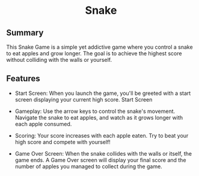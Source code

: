 <div align="center">
  <h1>Snake</h1>
</div>

## Summary

This Snake Game is a simple yet addictive game where you control a snake to eat apples and grow longer. The goal is to achieve the highest score without colliding with the walls or yourself.

## Features

- Start Screen: When you launch the game, you'll be greeted with a start screen displaying your current high score.
Start Screen

- Gameplay: Use the arrow keys to control the snake's movement. Navigate the snake to eat apples, and watch as it grows longer with each apple consumed.

- Scoring: Your score increases with each apple eaten. Try to beat your high score and compete with yourself!

- Game Over Screen: When the snake collides with the walls or itself, the game ends. A Game Over screen will display your final score and the number of apples you managed to collect during the game.
